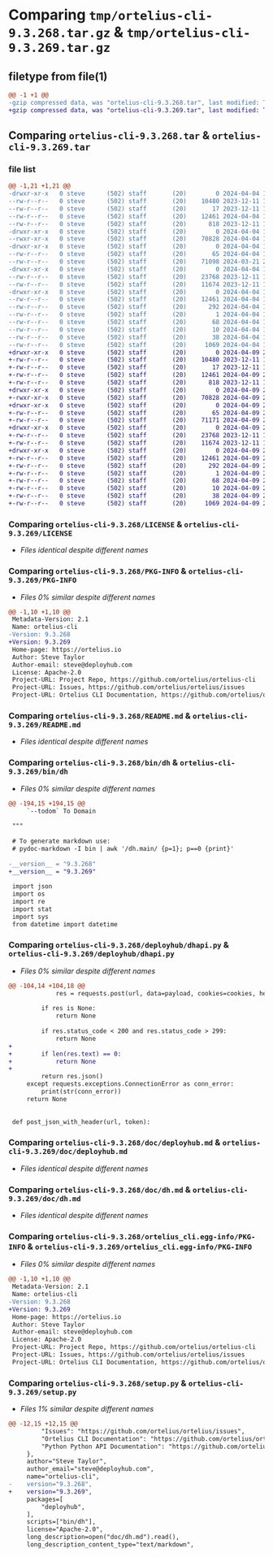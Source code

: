 # Comparing `tmp/ortelius-cli-9.3.268.tar.gz` & `tmp/ortelius-cli-9.3.269.tar.gz`

## filetype from file(1)

```diff
@@ -1 +1 @@
-gzip compressed data, was "ortelius-cli-9.3.268.tar", last modified: Thu Apr  4 17:11:50 2024, max compression
+gzip compressed data, was "ortelius-cli-9.3.269.tar", last modified: Tue Apr  9 21:22:28 2024, max compression
```

## Comparing `ortelius-cli-9.3.268.tar` & `ortelius-cli-9.3.269.tar`

### file list

```diff
@@ -1,21 +1,21 @@
-drwxr-xr-x   0 steve      (502) staff       (20)        0 2024-04-04 17:11:50.393519 ortelius-cli-9.3.268/
--rw-r--r--   0 steve      (502) staff       (20)    10480 2023-12-11 19:25:24.000000 ortelius-cli-9.3.268/LICENSE
--rw-r--r--   0 steve      (502) staff       (20)       17 2023-12-11 19:25:24.000000 ortelius-cli-9.3.268/MANIFEST.in
--rw-r--r--   0 steve      (502) staff       (20)    12461 2024-04-04 17:11:50.391509 ortelius-cli-9.3.268/PKG-INFO
--rw-r--r--   0 steve      (502) staff       (20)      818 2023-12-11 19:25:24.000000 ortelius-cli-9.3.268/README.md
-drwxr-xr-x   0 steve      (502) staff       (20)        0 2024-04-04 17:11:50.366458 ortelius-cli-9.3.268/bin/
--rwxr-xr-x   0 steve      (502) staff       (20)    70828 2024-04-04 17:11:28.000000 ortelius-cli-9.3.268/bin/dh
-drwxr-xr-x   0 steve      (502) staff       (20)        0 2024-04-04 17:11:50.369383 ortelius-cli-9.3.268/deployhub/
--rw-r--r--   0 steve      (502) staff       (20)       65 2024-04-04 17:11:28.000000 ortelius-cli-9.3.268/deployhub/__init__.py
--rw-r--r--   0 steve      (502) staff       (20)    71098 2024-03-21 23:53:08.000000 ortelius-cli-9.3.268/deployhub/dhapi.py
-drwxr-xr-x   0 steve      (502) staff       (20)        0 2024-04-04 17:11:50.372345 ortelius-cli-9.3.268/doc/
--rw-r--r--   0 steve      (502) staff       (20)    23768 2023-12-11 19:25:24.000000 ortelius-cli-9.3.268/doc/deployhub.md
--rw-r--r--   0 steve      (502) staff       (20)    11674 2023-12-11 19:25:24.000000 ortelius-cli-9.3.268/doc/dh.md
-drwxr-xr-x   0 steve      (502) staff       (20)        0 2024-04-04 17:11:50.386859 ortelius-cli-9.3.268/ortelius_cli.egg-info/
--rw-r--r--   0 steve      (502) staff       (20)    12461 2024-04-04 17:11:50.000000 ortelius-cli-9.3.268/ortelius_cli.egg-info/PKG-INFO
--rw-r--r--   0 steve      (502) staff       (20)      292 2024-04-04 17:11:50.000000 ortelius-cli-9.3.268/ortelius_cli.egg-info/SOURCES.txt
--rw-r--r--   0 steve      (502) staff       (20)        1 2024-04-04 17:11:50.000000 ortelius-cli-9.3.268/ortelius_cli.egg-info/dependency_links.txt
--rw-r--r--   0 steve      (502) staff       (20)       68 2024-04-04 17:11:50.000000 ortelius-cli-9.3.268/ortelius_cli.egg-info/requires.txt
--rw-r--r--   0 steve      (502) staff       (20)       10 2024-04-04 17:11:50.000000 ortelius-cli-9.3.268/ortelius_cli.egg-info/top_level.txt
--rw-r--r--   0 steve      (502) staff       (20)       38 2024-04-04 17:11:50.393843 ortelius-cli-9.3.268/setup.cfg
--rw-r--r--   0 steve      (502) staff       (20)     1069 2024-04-04 17:11:28.000000 ortelius-cli-9.3.268/setup.py
+drwxr-xr-x   0 steve      (502) staff       (20)        0 2024-04-09 21:22:28.548410 ortelius-cli-9.3.269/
+-rw-r--r--   0 steve      (502) staff       (20)    10480 2023-12-11 19:25:24.000000 ortelius-cli-9.3.269/LICENSE
+-rw-r--r--   0 steve      (502) staff       (20)       17 2023-12-11 19:25:24.000000 ortelius-cli-9.3.269/MANIFEST.in
+-rw-r--r--   0 steve      (502) staff       (20)    12461 2024-04-09 21:22:28.547346 ortelius-cli-9.3.269/PKG-INFO
+-rw-r--r--   0 steve      (502) staff       (20)      818 2023-12-11 19:25:24.000000 ortelius-cli-9.3.269/README.md
+drwxr-xr-x   0 steve      (502) staff       (20)        0 2024-04-09 21:22:28.535142 ortelius-cli-9.3.269/bin/
+-rwxr-xr-x   0 steve      (502) staff       (20)    70828 2024-04-09 21:22:13.000000 ortelius-cli-9.3.269/bin/dh
+drwxr-xr-x   0 steve      (502) staff       (20)        0 2024-04-09 21:22:28.537014 ortelius-cli-9.3.269/deployhub/
+-rw-r--r--   0 steve      (502) staff       (20)       65 2024-04-09 21:22:13.000000 ortelius-cli-9.3.269/deployhub/__init__.py
+-rw-r--r--   0 steve      (502) staff       (20)    71171 2024-04-09 21:19:40.000000 ortelius-cli-9.3.269/deployhub/dhapi.py
+drwxr-xr-x   0 steve      (502) staff       (20)        0 2024-04-09 21:22:28.541870 ortelius-cli-9.3.269/doc/
+-rw-r--r--   0 steve      (502) staff       (20)    23768 2023-12-11 19:25:24.000000 ortelius-cli-9.3.269/doc/deployhub.md
+-rw-r--r--   0 steve      (502) staff       (20)    11674 2023-12-11 19:25:24.000000 ortelius-cli-9.3.269/doc/dh.md
+drwxr-xr-x   0 steve      (502) staff       (20)        0 2024-04-09 21:22:28.546424 ortelius-cli-9.3.269/ortelius_cli.egg-info/
+-rw-r--r--   0 steve      (502) staff       (20)    12461 2024-04-09 21:22:28.000000 ortelius-cli-9.3.269/ortelius_cli.egg-info/PKG-INFO
+-rw-r--r--   0 steve      (502) staff       (20)      292 2024-04-09 21:22:28.000000 ortelius-cli-9.3.269/ortelius_cli.egg-info/SOURCES.txt
+-rw-r--r--   0 steve      (502) staff       (20)        1 2024-04-09 21:22:28.000000 ortelius-cli-9.3.269/ortelius_cli.egg-info/dependency_links.txt
+-rw-r--r--   0 steve      (502) staff       (20)       68 2024-04-09 21:22:28.000000 ortelius-cli-9.3.269/ortelius_cli.egg-info/requires.txt
+-rw-r--r--   0 steve      (502) staff       (20)       10 2024-04-09 21:22:28.000000 ortelius-cli-9.3.269/ortelius_cli.egg-info/top_level.txt
+-rw-r--r--   0 steve      (502) staff       (20)       38 2024-04-09 21:22:28.548602 ortelius-cli-9.3.269/setup.cfg
+-rw-r--r--   0 steve      (502) staff       (20)     1069 2024-04-09 21:22:13.000000 ortelius-cli-9.3.269/setup.py
```

### Comparing `ortelius-cli-9.3.268/LICENSE` & `ortelius-cli-9.3.269/LICENSE`

 * *Files identical despite different names*

### Comparing `ortelius-cli-9.3.268/PKG-INFO` & `ortelius-cli-9.3.269/PKG-INFO`

 * *Files 0% similar despite different names*

```diff
@@ -1,10 +1,10 @@
 Metadata-Version: 2.1
 Name: ortelius-cli
-Version: 9.3.268
+Version: 9.3.269
 Home-page: https://ortelius.io
 Author: Steve Taylor
 Author-email: steve@deployhub.com
 License: Apache-2.0
 Project-URL: Project Repo, https://github.com/ortelius/ortelius-cli
 Project-URL: Issues, https://github.com/ortelius/ortelius/issues
 Project-URL: Ortelius CLI Documentation, https://github.com/ortelius/ortelius-cli/blob/main/doc/dh.md
```

### Comparing `ortelius-cli-9.3.268/README.md` & `ortelius-cli-9.3.269/README.md`

 * *Files identical despite different names*

### Comparing `ortelius-cli-9.3.268/bin/dh` & `ortelius-cli-9.3.269/bin/dh`

 * *Files 0% similar despite different names*

```diff
@@ -194,15 +194,15 @@
     `--todom` To Domain
 
 """
 
 # To generate markdown use:
 # pydoc-markdown -I bin | awk '/dh.main/ {p=1}; p==0 {print}'
 
-__version__ = "9.3.268"
+__version__ = "9.3.269"
 
 import json
 import os
 import re
 import stat
 import sys
 from datetime import datetime
```

### Comparing `ortelius-cli-9.3.268/deployhub/dhapi.py` & `ortelius-cli-9.3.269/deployhub/dhapi.py`

 * *Files 0% similar despite different names*

```diff
@@ -104,14 +104,18 @@
             res = requests.post(url, data=payload, cookies=cookies, headers={"Content-Type": "application/json", "host": "console.deployhub.com"}, timeout=300)
 
         if res is None:
             return None
 
         if res.status_code < 200 and res.status_code > 299:
             return None
+        
+        if len(res.text) == 0:
+            return None
+        
         return res.json()
     except requests.exceptions.ConnectionError as conn_error:
         print(str(conn_error))
     return None
 
 
 def post_json_with_header(url, token):
```

### Comparing `ortelius-cli-9.3.268/doc/deployhub.md` & `ortelius-cli-9.3.269/doc/deployhub.md`

 * *Files identical despite different names*

### Comparing `ortelius-cli-9.3.268/doc/dh.md` & `ortelius-cli-9.3.269/doc/dh.md`

 * *Files identical despite different names*

### Comparing `ortelius-cli-9.3.268/ortelius_cli.egg-info/PKG-INFO` & `ortelius-cli-9.3.269/ortelius_cli.egg-info/PKG-INFO`

 * *Files 0% similar despite different names*

```diff
@@ -1,10 +1,10 @@
 Metadata-Version: 2.1
 Name: ortelius-cli
-Version: 9.3.268
+Version: 9.3.269
 Home-page: https://ortelius.io
 Author: Steve Taylor
 Author-email: steve@deployhub.com
 License: Apache-2.0
 Project-URL: Project Repo, https://github.com/ortelius/ortelius-cli
 Project-URL: Issues, https://github.com/ortelius/ortelius/issues
 Project-URL: Ortelius CLI Documentation, https://github.com/ortelius/ortelius-cli/blob/main/doc/dh.md
```

### Comparing `ortelius-cli-9.3.268/setup.py` & `ortelius-cli-9.3.269/setup.py`

 * *Files 1% similar despite different names*

```diff
@@ -12,15 +12,15 @@
         "Issues": "https://github.com/ortelius/ortelius/issues",
         "Ortelius CLI Documentation": "https://github.com/ortelius/ortelius-cli/blob/main/doc/dh.md",
         "Python Python API Documentation": "https://github.com/ortelius/ortelius-cli/blob/main/doc/deployhub.md",
     },
     author="Steve Taylor",
     author_email="steve@deployhub.com",
     name="ortelius-cli",
-    version="9.3.268",
+    version="9.3.269",
     packages=[
         "deployhub",
     ],
     scripts=["bin/dh"],
     license="Apache-2.0",
     long_description=open("doc/dh.md").read(),
     long_description_content_type="text/markdown",
```


